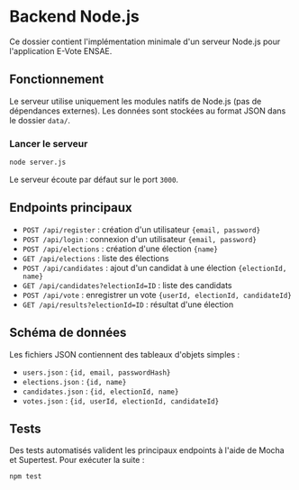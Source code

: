 # Backend Node.js

Ce dossier contient l'implémentation minimale d'un serveur Node.js pour l'application E-Vote ENSAE.

## Fonctionnement

Le serveur utilise uniquement les modules natifs de Node.js (pas de dépendances externes).
Les données sont stockées au format JSON dans le dossier `data/`.

### Lancer le serveur

```bash
node server.js
```

Le serveur écoute par défaut sur le port `3000`.

## Endpoints principaux

- `POST /api/register` : création d'un utilisateur `{email, password}`
- `POST /api/login` : connexion d'un utilisateur `{email, password}`
- `POST /api/elections` : création d'une élection `{name}`
- `GET /api/elections` : liste des élections
- `POST /api/candidates` : ajout d'un candidat à une élection `{electionId, name}`
- `GET /api/candidates?electionId=ID` : liste des candidats
- `POST /api/vote` : enregistrer un vote `{userId, electionId, candidateId}`
- `GET /api/results?electionId=ID` : résultat d'une élection

## Schéma de données

Les fichiers JSON contiennent des tableaux d'objets simples :

- `users.json` : `{id, email, passwordHash}`
- `elections.json` : `{id, name}`
- `candidates.json` : `{id, electionId, name}`
- `votes.json` : `{id, userId, electionId, candidateId}`

## Tests

Des tests automatisés valident les principaux endpoints à l'aide de Mocha et Supertest.
Pour exécuter la suite :

```bash
npm test
```
